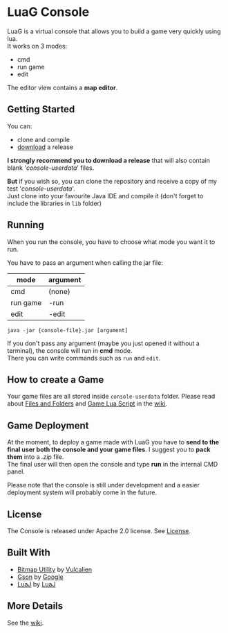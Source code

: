 # LuaG Console
LuaG is a virtual console that allows you to build a game very quickly using lua.<br>
It works on 3 modes:
- cmd
- run game
- edit

The editor view contains a **map editor**.

## Getting Started
You can:
- clone and compile
- [download](https://github.com/Vulcalien/LuaG-Console/wiki/Download) a release

**I strongly recommend you to download a release** that will also contain blank '*console-userdata*' files.

**But** if you wish so, you can clone the repository and receive a copy of my test '*console-userdata*'.<br>
Just clone into your favourite Java IDE and compile it (don't forget to include the libraries in `lib` folder)

## Running
When you run the console, you have to choose what mode you want it to run.<br>

You have to pass an argument when calling the jar file:

| mode     | argument |
| -------- | -------- |
| cmd      | (none)   |
| run game | -run     |
| edit     | -edit    |

```batch
java -jar {console-file}.jar [argument]
```

If you don't pass any argument (maybe you just opened it without a terminal), the console will run in **cmd** mode.<br>
There you can write commands such as `run` and `edit`.

## How to create a Game
Your game files are all stored inside `console-userdata` folder. Please read about [Files and Folders](https://github.com/Vulcalien/LuaG-Console/wiki/Files-and-Folders) and [Game Lua Script](https://github.com/Vulcalien/LuaG-Console/wiki/Lua-Script) in the [wiki](https://github.com/Vulcalien/LuaG-Console/wiki).

## Game Deployment
At the moment, to deploy a game made with LuaG you have to **send to the final user both the console and your game files**. I suggest you to **pack them** into a *.zip* file.<br>
The final user will then open the console and type **run** in the internal CMD panel.

Please note that the console is still under development and a easier deployment system will probably come in the future.

## License
The Console is released under Apache 2.0 license. See [License](LICENSE).

## Built With
- [Bitmap Utility](https://github.com/Vulcalien/Bitmap-Utility) by [Vulcalien](https://github.com/Vulcalien/)
- [Gson](https://github.com/google/gson) by [Google](https://github.com/google)
- [LuaJ](http://www.luaj.org/luaj.html) by [LuaJ](http://www.luaj.org/)

## More Details
See the [wiki](https://github.com/Vulcalien/LuaG-Console/wiki).

